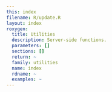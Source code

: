 ```yaml
---
this: index
filename: R/update.R
layout: index
roxygen:
  title: Utilities
  description: Server-side functions.
  parameters: []
  sections: []
  return: ~
  family: utilities
  name: index
  rdname: ~
  examples: ~
---
```

